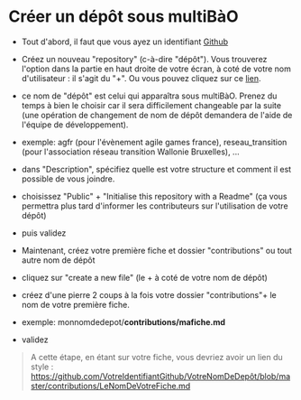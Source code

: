 # Créer un dépôt sous multiBàO

* Tout d'abord, il faut que vous ayez un identifiant [Github](http://github.com)

* Créez un nouveau "repository" (c-à-dire "dépôt"). Vous trouverez l'option dans la partie en haut droite de votre écran, à coté de votre nom d'utilisateur : il s'agit du "+". Ou vous pouvez cliquez sur ce [lien](https://github.com/new).
 * ce nom de "dépôt" est celui qui apparaîtra sous multiBàO. Prenez du temps à bien le choisir car il sera difficilement changeable par la suite (une opération de changement de nom de dépôt demandera de l'aide de l'équipe de développement).
 * exemple: agfr (pour l'évènement agile games france), reseau_transition (pour l'association réseau transition Wallonie Bruxelles), ...
 * dans "Description", spécifiez quelle est votre structure et comment il est possible de vous joindre. 
 * choisissez "Public" + "Initialise this repository with a Readme" (ça vous permettra plus tard d'informer les contributeurs sur l'utilisation de votre dépôt)
 * puis validez

* Maintenant, créez votre première fiche et dossier "contributions" ou tout autre nom de dépôt
 * cliquez sur "create a new file" (le + à coté de votre nom de dépôt)
 * créez d'une pierre 2 coups à la fois votre dossier "contributions"+ le nom de votre première fiche.
 * exemple: monnomdedepot/**contributions/mafiche.md**
 * validez 

> A cette étape, en étant sur votre fiche, vous devriez avoir un lien du style : 
> https://github.com/VotreIdentifiantGithub/VotreNomDeDepôt/blob/master/contributions/LeNomDeVotreFiche.md
